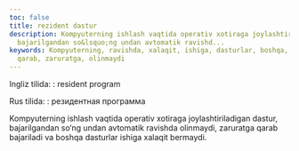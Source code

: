 ```yaml
---
toc: false
title: rezident dastur
description: Kompyuterning ishlash vaqtida operativ xotiraga joylashtiriladigan dastur,
  bajarilgandan so&lsquo;ng undan avtomatik ravishd...
keywords: Kompyuterning, ravishda, xalaqit, ishiga, dasturlar, boshqa, bajariladi,
  qarab, zaruratga, olinmaydi
---
```


Ingliz tilida:
:   resident program

Rus tilida:
:   резидентная программа

Kompyuterning ishlash vaqtida operativ xotiraga joylashtiriladigan dastur, bajarilgandan so‘ng undan avtomatik ravishda olinmaydi, zaruratga qarab bajariladi va boshqa dasturlar ishiga xalaqit bermaydi.